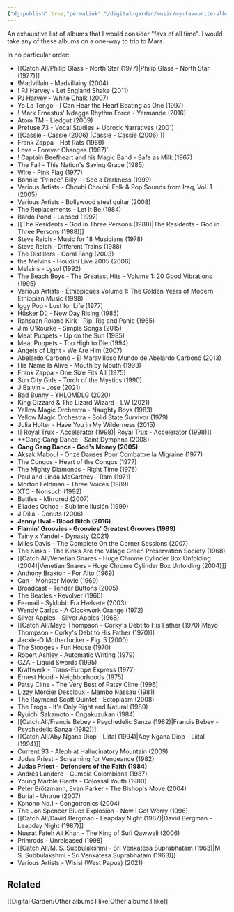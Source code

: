 ```yaml
---
{"dg-publish":true,"permalink":"/digital-garden/music/my-favourite-albums/","tags":["music","list"],"updated":"2023-12-10T16:33:06.000-07:00"}
---
```


An exhaustive list of albums that I would consider "favs of all time". 
I would take any of these albums on a one-way to trip to Mars. 

In no particular order: 

- [[Catch All/Philip Glass - North Star (1977)\|Philip Glass - North Star (1977)]]
-  !Madvillain - Madvillainy (2004)
- ! PJ Harvey - Let England Shake (2011)
- PJ Harvey - White Chalk (2007)
- Yo La Tengo - I Can Hear the Heart Beating as One (1997)
- ! Mark Ernestus' Ndagga Rhythm Force - Yermande (2016)
- Atom TM - Liedgut (2009) 
- Prefuse 73 - Vocal Studies + Uprock Narratives (2001) 
- [[Cassie - Cassie (2006) \|Cassie - Cassie (2006) ]]
- Frank Zappa - Hot Rats (1969) 
- Love - Forever Changes (1967)`
- ! Captain Beefheart and his Magic Band - Safe as Milk (1967)
- The Fall - This Nation's Saving Grace (1985)
- Wire - Pink Flag (1977)
- Bonnie "Prince" Billy - I See a Darkness (1999)
- Various Artists - Choubi Choubi: Folk & Pop Sounds from Iraq, Vol. 1 (2005)
- Various Artists - Bollywood steel guitar (2008)
- The Replacements - Let It Be (1984)
- Bardo Pond - Lapsed (1997)
- [[The Residents - God in Three Persons (1988)\|The Residents - God in Three Persons (1988)]]
- Steve Reich - Music for 18 Musicians (1978)
- Steve Reich - Different Trains (1988)
- The Distillers - Coral Fang (2003)
- the Melvins - Houdini Live 2005 (2006)
- Melvins - Lysol (1992)
- The Beach Boys - The Greatest Hits – Volume 1: 20 Good Vibrations (1995)
- Various Artists - Éthiopiques Volume 1: The Golden Years of Modern Ethiopian Music (1998)
- Iggy Pop - Lust for Life (1977)
- Hüsker Dü - New Day Rising (1985)
- Rahsaan Roland Kirk - Rip, Rig and Panic (1965)
- Jim O'Rourke - Simple Songs (2015)
- Meat Puppets - Up on the Sun (1985)
- Meat Puppets - Too High to Die (1994)
- Angels of Light - We Are Him (2007)
- Abelardo Carbonó - El Maravilloso Mundo de Abelardo Carbonó (2013)
- His Name Is Alive - Mouth by Mouth (1993)
- Frank Zappa - One Size Fits All (1975)
- Sun City Girls - Torch of the Mystics (1990)
- J Balvin - Jose (2021)
- Bad Bunny - YHLQMDLG (2020)
- King Gizzard & The Lizard Wizard - LW (2021)
- Yellow Magic Orchestra - Naughty Boys (1983)
- Yellow Magic Orchestra - Solid State Survivor (1979)
- Julia Holter - Have You in My Wilderness (2015)
- [[ Royal Trux - Accelerator (1998)\| Royal Trux - Accelerator (1998)]]
- **Gang Gang Dance - Saint Dymphna (2008)
- **Gang Gang Dance - God's Money (2005)**
- Aksak Maboul - Onze Danses Pour Combattre la Migraine (1977)
- The Congos - Heart of the Congos (1977)
- The Mighty Diamonds - Right Time (1976)
- Paul and Linda McCartney - Ram (1971)
- Morton Feldman - Three Voices (1989)
- XTC - Nonsuch (1992)
- Battles - Mirrored (2007)
- Eliades Ochoa - Sublime Ilusión (1999)
- J Dilla - Donuts (2006)
- **Jenny Hval - Blood Bitch (2016)**
- **Flamin' Groovies - Groovies' Greatest Grooves (1989)**
- Tainy x Yandel - Dynasty (2021)
- Miles Davis - The Complete On the Corner Sessions (2007)
- The Kinks - The Kinks Are the Village Green Preservation Society (1968)
- [[Catch All/Venetian Snares - Huge Chrome Cylinder Box Unfolding (2004)\|Venetian Snares - Huge Chrome Cylinder Box Unfolding (2004)]]
- Anthony Braxton - For Alto (1969)
- Can - Monster Movie (1969)
- Broadcast - Tender Buttons (2005)
- The Beatles - Revolver (1966)
- Fe-mail - Syklubb Fra Hælvete (2003)
- Wendy Carlos - A Clockwork Orange (1972)
- Silver Apples - Silver Apples (1968)
- [[Catch All/Mayo Thompson - Corky's Debt to His Father (1970)\|Mayo Thompson - Corky's Debt to His Father (1970)]]
- Jackie-O Motherfucker - Fig. 5 (2000)
- The Stooges - Fun House (1970)
- Robert Ashley - Automatic Writing (1979)
- GZA - Liquid Swords (1995)
- Kraftwerk - Trans-Europe Express (1977)
- Ernest Hood - Neighborhoods (1975)
- Patsy Cline - The Very Best of Patsy Cline (1996)
- Lizzy Mercier Descloux - Mambo Nassau (1981)
- The Raymond Scott Quintet - Ectoplasm (2008)
- The Frogs - It's Only Right and Natural (1989)
- Ryuichi Sakamoto - Ongakuzukan (1984)
- [[Catch All/Francis Bebey - Psychedelic Sanza (1982)\|Francis Bebey - Psychedelic Sanza (1982)]]
- [[Catch All/Aby Ngana Diop - Liital (1994)\|Aby Ngana Diop - Liital (1994)]]
- Current 93 - Aleph at Hallucinatory Mountain (2009)
- Judas Priest - Screaming for Vengeance (1982)
- **Judas Priest - Defenders of the Faith (1984)**
- Andrés Landero - Cumbia Colombiana (1987)
- Young Marble Giants - Colossal Youth (1980)
- Peter Brötzmann, Evan Parker - The Bishop's Move (2004)
- Burial - Untrue (2007)
- Konono No.1 - Congotronics (2004)
- The Jon Spencer Blues Explosion - Now I Got Worry (1996)
- [[Catch All/David Bergman - Leapday Night (1987)\|David Bergman - Leapday Night (1987)]]
- Nusrat Fateh Ali Khan - The King of Sufi Qawwali (2006)
- Primrods - Unreleased (1998)
- [[Catch All/M. S. Subbulakshmi - Sri Venkatesa Suprabhatam (1963)\|M. S. Subbulakshmi - Sri Venkatesa Suprabhatam (1963)]]
- Various Artists - Wisisi (West Papua) (2021)

## Related
[[Digital Garden/Other albums I like\|Other albums I like]]
